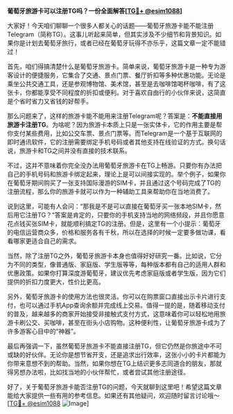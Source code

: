 **葡萄牙旅游卡可以注册TG吗？一份全面解答[[TG💪+ @esim1088](https://t.me/s/esim1088)]**

大家好！今天咱们聊聊一个很多人都关心的话题——葡萄牙旅游卡能不能注册Telegram（简称TG）。这事儿听起来简单，但其实涉及不少细节和背景知识。如果你是计划去葡萄牙旅行，或者已经在葡萄牙玩得不亦乐乎，这篇文章一定不能错过！

首先，咱们得搞清楚什么是葡萄牙旅游卡。简单来说，葡萄牙旅游卡是一种专为游客设计的便捷服务，它集合了交通、景点门票、餐厅折扣等多种优惠功能。无论是乘坐公共交通工具，还是参观博物馆、美术馆，甚至是去咖啡馆喝杯咖啡，有了这张卡，你都能享受不同程度的折扣或便利。对于喜欢自由行的小伙伴来说，这简直是个省时省力又省钱的好帮手。

那么问题来了，这样的旅游卡能不能用来注册Telegram呢？答案是：**不能直接用旅游卡注册TG**。为啥呢？因为旅游卡本质上只是一张实体卡，它的作用主要是帮你支付某些费用，比如公交车票、景点门票等。而Telegram是一个基于互联网的即时通讯软件，它的注册需要绑定手机号码或者其他支持在线验证的方式。换句话说，旅游卡和TG之间并没有直接的技术联系。

不过，这并不意味着你完全没办法用葡萄牙旅游卡在TG上畅游。只要你有办法把自己的手机号码和旅游卡绑定起来，理论上是可以间接实现的。举个例子，如果你在葡萄牙期间购买了一张支持国际漫游的SIM卡，并且通过这个号码完成了TG的注册流程，那么你的旅游卡就可以作为一种辅助工具来帮助你在当地消费了。

说到这里，可能有人会问：“那我是不是可以直接在葡萄牙买一张本地SIM卡，然后用它注册TG？”答案是肯定的，只要你的手机支持当地的网络频段，并且你愿意花点钱买张SIM卡，就能顺利搞定TG的注册。但是，这里有一个小提示：葡萄牙的电信运营商众多，价格和服务各有千秋，所以在选择的时候一定要多做功课，看看哪家更适合自己的需求。

当然，除了注册TG之外，葡萄牙旅游卡本身也值得好好研究一番。比如说，它分为不同的类型，像普通版、家庭版、学生版等等，每种版本都有自己的适用人群和优惠政策。如果你打算深度游葡萄牙，建议优先考虑家庭版或者学生版，因为它们提供的折扣力度更大，性价比更高。

另外，葡萄牙旅游卡的使用方法也很灵活。你可以在购票窗口直接出示卡片进行支付，也可以通过手机App查询余额并完成线上交易。值得一提的是，随着移动支付的普及，越来越多的商家开始接受非接触式支付方式，这意味着你可以轻松地用旅游卡刷公交、买咖啡，甚至在街头小店购物。这种便利性，让葡萄牙旅游卡成为了许多游客心目中的“神器”。

最后再强调一下，虽然葡萄牙旅游卡不能直接注册TG，但它仍然是你旅途中不可或缺的好伙伴。无论你是想节省开支，还是追求出行效率，这张小小的卡片都能为你带来意想不到的帮助。当然，如果你想在TG上结识更多志同道合的朋友，那就得另想办法啦，比如找当地的小伙伴帮忙，或者尝试其他注册途径。

好了，关于葡萄牙旅游卡能否注册TG的问题，今天就聊到这里吧！希望这篇文章能给大家提供一些有用的参考信息。如果还有其他疑问，欢迎随时留言讨论哦～ [[TG💪+ @esim1088](https://t.me/s/esim1088) ![Image](https://i.postimg.cc/4NQfJmqS/Snipaste-2025-05-13-00-14-12.png)]